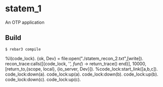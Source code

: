statem_1
=====

An OTP application

Build
-----

    $ rebar3 compile

%l(code_lock).
{ok, Dev} = file:open("./statem_recon_2.txt",[write]).
recon_trace:calls([{code_lock, '_', fun(_) -> return_trace() end}], 10000, [return_to,{scope, local}, {io_server, Dev}]).
%code_lock:start_link([a,b,c]).
code_lock:down(a).
code_lock:up(a).
code_lock:down(b).
code_lock:up(b).
code_lock:down(c).
code_lock:up(c).

